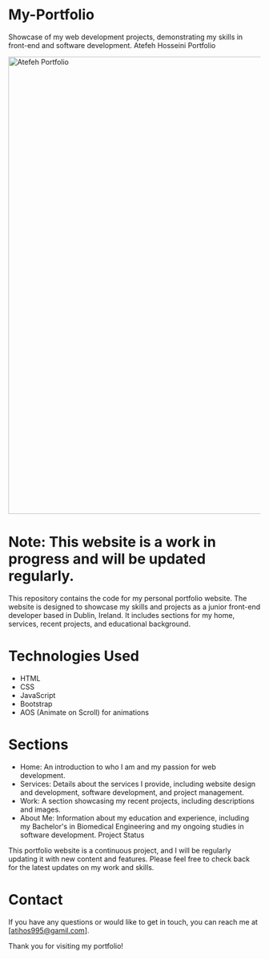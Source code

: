 # My-Portfolio
 Showcase of my web development projects, demonstrating my skills in front-end and software development.
Atefeh Hosseini Portfolio

<img width="914" alt="Atefeh Portfolio" src="https://github.com/AtefehHosseini/My-Portfolio/assets/116660739/13c783cf-0036-41bd-a558-be8eb23bd9ae">

# Note: This website is a work in progress and will be updated regularly.

This repository contains the code for my personal portfolio website. The website is designed to showcase my skills and projects as a junior front-end developer based in Dublin, Ireland. It includes sections for my home, services, recent projects, and educational background.

# Technologies Used
- HTML
- CSS
- JavaScript
- Bootstrap
- AOS (Animate on Scroll) for animations
  
# Sections
- Home: An introduction to who I am and my passion for web development.
- Services: Details about the services I provide, including website design and development, software development, and project management.
- Work: A section showcasing my recent projects, including descriptions and images.
- About Me: Information about my education and experience, including my Bachelor's in Biomedical Engineering and my ongoing studies in software development.
Project Status

This portfolio website is a continuous project, and I will be regularly updating it with new content and features. Please feel free to check back for the latest updates on my work and skills.

# Contact
If you have any questions or would like to get in touch, you can reach me at [atihos995@gamil.com].

Thank you for visiting my portfolio!
